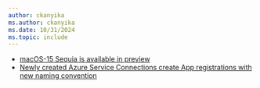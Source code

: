 ```yaml
---
author: ckanyika
ms.author: ckanyika
ms.date: 10/31/2024
ms.topic: include
---
```


- [macOS-15 Sequia is available in preview](#macos-15-sequia-is-available-in-preview)
- [Newly created Azure Service Connections create App registrations with new naming convention](#newly-created-azure-service-connections-create-app-registrations-with-new-naming-convention)